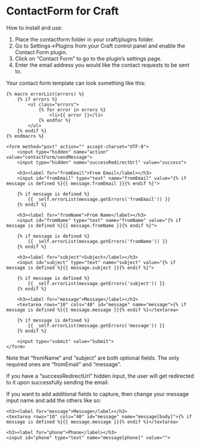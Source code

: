 ContactForm for Craft
=====================

How to install and use:

1.  Place the contactform folder in your craft/plugins folder.
2.  Go to Settings->Plugins from your Craft control panel and enable the Contact Form plugin.
3.  Click on “Contact Form” to go to the plugin’s settings page.
4.  Enter the email address you would like the contact requests to be sent to.

Your contact form template can look something like this:

    {% macro errorList(errors) %}
        {% if errors %}
            <ul class="errors">
                {% for error in errors %}
                    <li>{{ error }}</li>
                {% endfor %}
            </ul>
        {% endif %}
    {% endmacro %}

    <form method="post" action="" accept-charset="UTF-8">
        <input type="hidden" name="action" value="contactForm/sendMessage">
        <input type="hidden" name="successRedirectUrl" value="success">

        <h3><label for="fromEmail">From Email</label></h3>
        <input id="fromEmail" type="text" name="fromEmail" value="{% if message is defined %}{{ message.fromEmail }}{% endif %}">

        {% if message is defined %}
            {{ _self.errorList(message.getErrors('fromEmail')) }}
        {% endif %}
    
        <h3><label for="fromName">From Name</label></h3>
        <input id="fromName" type="text" name="fromName" value="{% if message is defined %}{{ message.fromName }}{% endif %}">

        {% if message is defined %}
            {{ _self.errorList(message.getErrors('fromName')) }}
        {% endif %}

        <h3><label for="subject">Subject</label></h3>
        <input id="subject" type="text" name="subject" value="{% if message is defined %}{{ message.subject }}{% endif %}">

        {% if message is defined %}
            {{ _self.errorList(message.getErrors('subject')) }}
        {% endif %}

        <h3><label for="message">Message</label></h3>
        <textarea rows="10" cols="40" id="message" name="message">{% if message is defined %}{{ message.message }}{% endif %}</textarea>

        {% if message is defined %}
            {{ _self.errorList(message.getErrors('message')) }}
        {% endif %}

        <input type="submit" value="Submit">
    </form>


Note that “fromName” and “subject” are both optional fields.  The only required ones are “fromEmail” and “message”.

If you have a “successRedirectUrl” hidden input, the user will get redirected to it upon successfully sending the email.

If you want to add additional fields to capture, then change your message input name and add the others like so:

    <h3><label for="message">Message</label></h3>
    <textarea rows="10" cols="40" id="message" name="message[body]">{% if message is defined %}{{ message.message }}{% endif %}</textarea>

    <h3><label for="phone">Phone</label></h3>
    <input id="phone" type="text" name="message[phone]" value="">
